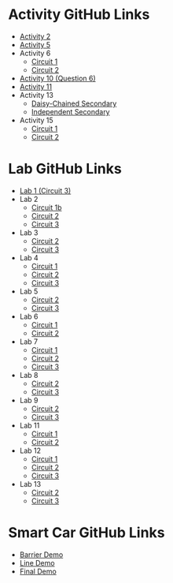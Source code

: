 # Activity GitHub Links
- [Activity 2](https://classroom.github.com/a/m_ZJ6wgP)
- [Activity 5](https://classroom.github.com/a/s0_D6Vfn)
- Activity 6
  - [Circuit 1](https://classroom.github.com/a/0hq55vz7)
  - [Circuit 2](https://classroom.github.com/a/9hhiLO5w)
- [Activity 10 (Question 6)](https://classroom.github.com/a/KsEsn32g)
- [Activity 11](https://classroom.github.com/a/gwMka0hL)
- Activity 13
  - [Daisy-Chained Secondary](https://classroom.github.com/a/Hl3o68Lu)
  - [Independent Secondary](https://classroom.github.com/a/AD4lew94)
- Activity 15
  - [Circuit 1](https://classroom.github.com/a/H5kuJTBv)
  - [Circuit 2](https://classroom.github.com/a/M0ssOVI1)

# Lab GitHub Links
- [Lab 1 (Circuit 3)](https://classroom.github.com/a/DVgyd7Gx)
- Lab 2
  - [Circuit 1b](https://classroom.github.com/a/3pWmj6Zo)
  - [Circuit 2](https://classroom.github.com/a/qHe5Xh-Q)
  - [Circuit 3](https://classroom.github.com/a/yRL6iTYJ)
- Lab 3
  - [Circuit 2](https://classroom.github.com/a/NBsxGOEh)
  - [Circuit 3](https://classroom.github.com/a/hySA_QWt)
- Lab 4
  - [Circuit 1]()
  - [Circuit 2]()
  - [Circuit 3]()
- Lab 5
  - [Circuit 2]()
  - [Circuit 3]()
- Lab 6
  - [Circuit 1]()
  - [Circuit 2]()
- Lab 7
  - [Circuit 1]()
  - [Circuit 2]()
  - [Circuit 3]()
- Lab 8
  - [Circuit 2]()
  - [Circuit 3]()
- Lab 9
  - [Circuit 2]()
  - [Circuit 3]()
- Lab 11
  - [Circuit 1]()
  - [Circuit 2]()
- Lab 12
  - [Circuit 1]()
  - [Circuit 2]()
  - [Circuit 3]()
- Lab 13
  - [Circuit 2]()
  - [Circuit 3]()


# Smart Car GitHub Links
- [Barrier Demo](https://classroom.github.com/a/EX1jAF7C)
- [Line Demo](https://classroom.github.com/a/ukFq6eMb)
- [Final Demo](https://classroom.github.com/a/8ObGgboY)

